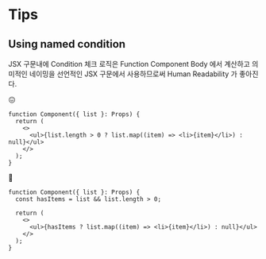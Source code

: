 # Tips

## Using named condition

JSX 구문내에 Condition 체크 로직은 Function Component Body 에서
계산하고 의미적인 네이밍을 선언적인 JSX 구문에서 사용하므로써
Human Readability 가 좋아진다.

😖

```tsx
function Component({ list }: Props) {
  return (
    <>
      <ul>{list.length > 0 ? list.map((item) => <li>{item}</li>) : null}</ul>
    </>
  );
}
```

🥰

```tsx
function Component({ list }: Props) {
  const hasItems = list && list.length > 0;

  return (
    <>
      <ul>{hasItems ? list.map((item) => <li>{item}</li>) : null}</ul>
    </>
  );
}
```
